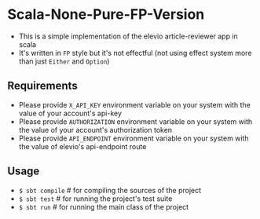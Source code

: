 # Scala-None-Pure-FP-Version
- This is a simple implementation of the elevio article-reviewer app in scala
- It's written in `FP` style but it's not effectful (not using effect system more than just `Either` and `Option`)

## Requirements
- Please provide `X_API_KEY` environment variable on your system with the value of your account's api-key
- Please provide `AUTHORIZATION` environment variable on your system with the value of your account's authorization token
- Please provide `API_ENDPOINT` environment variable on your system with the value of elevio's api-endpoint route

## Usage
- `$ sbt compile` # for compiling the sources of the project
- `$ sbt test`    # for running the project's test suite
- `$ sbt run`     # for running the main class of the project